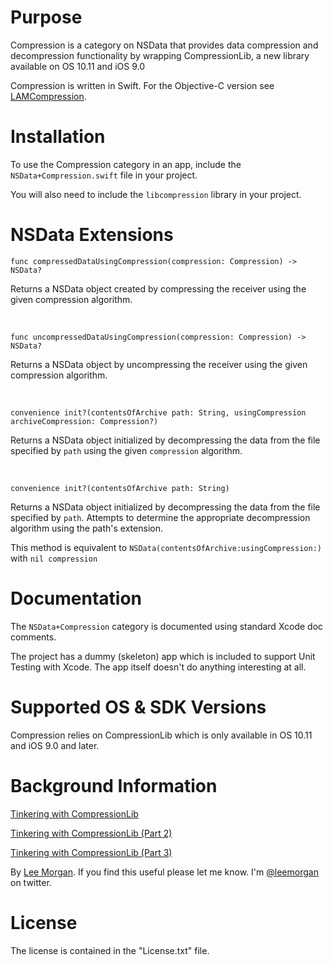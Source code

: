 Purpose
=====
Compression is a category on NSData that provides data compression and decompression functionality by wrapping CompressionLib, a new library available on OS 10.11 and iOS 9.0

Compression is written in Swift. For the Objective-C version see [LAMCompression](https://github.com/leemorgan/NSData-LAMCompression).

Installation
=====
To use the Compression category in an app, include the `NSData+Compression.swift` file in your project.

You will also need to include the `libcompression` library in your project.

NSData Extensions
=====

    func compressedDataUsingCompression(compression: Compression) -> NSData?
Returns a NSData object created by compressing the receiver using the given compression algorithm.

<br>

    func uncompressedDataUsingCompression(compression: Compression) -> NSData?
Returns a NSData object by uncompressing the receiver using the given compression algorithm.

<br>

    convenience init?(contentsOfArchive path: String, usingCompression archiveCompression: Compression?)
Returns a NSData object initialized by decompressing the data from the file specified by `path` using the given `compression` algorithm.

<br>

    convenience init?(contentsOfArchive path: String)
Returns a NSData object initialized by decompressing the data from the file specified by `path`. Attempts to determine the appropriate decompression algorithm using the path's extension.

This method is equivalent to `NSData(contentsOfArchive:usingCompression:)` with `nil compression`

Documentation
=====
The `NSData+Compression` category is documented using standard Xcode doc comments.

The project has a dummy (skeleton) app which is included to support Unit Testing with Xcode. The app itself doesn't do anything interesting at all.


Supported OS & SDK Versions
=====
Compression relies on CompressionLib which is only available in OS 10.11 and iOS 9.0 and later.


Background Information
=====

[Tinkering with CompressionLib](http://blog.shiftybit.net/tinkering-with-compressionlib/)

[Tinkering with CompressionLib (Part 2)](http://blog.shiftybit.net/tinkering-with-compressionlib-part-2)

[Tinkering with CompressionLib (Part 3)](http://blog.shiftybit.net/tinkering-with-compressionlib-part-3)

By [Lee Morgan](http://shiftybit.net). If you find this useful please let me know. I'm [@leemorgan](https://twitter.com/leemorgan) on twitter.


License
=====
The license is contained in the "License.txt" file.


